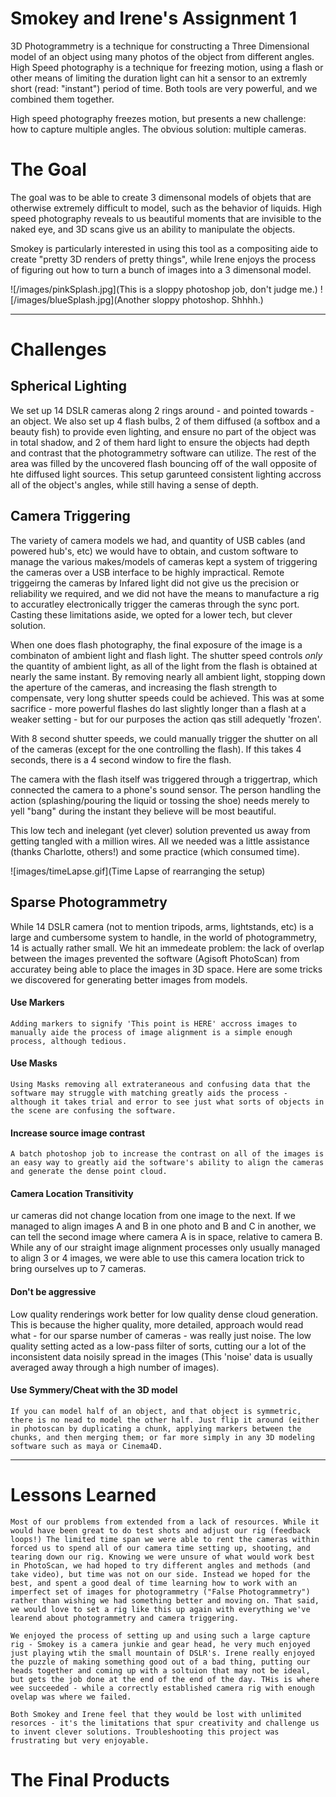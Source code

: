 Smokey and Irene's Assignment 1 
===============================
3D Photogrammetry is a technique for constructing a Three Dimensional model of an object using many photos of the object from different angles. 
High Speed photography is a technique for freezing motion, using a flash or other means of limiting the duration light can hit a sensor to an extremly short (read: "instant") period of time. Both tools are very powerful, and we combined them together. 

High speed photography freezes motion, but presents a new challenge: how to capture multiple angles. The obvious solution: multiple cameras.


# The Goal
The goal was to be able to create 3 dimensonal models of objets that are otherwise extremely difficult to model, such as the behavior of liquids. High speed photography reveals to us beautiful moments that are invisible to the naked eye, and 3D scans give us an ability to manipulate the objects.

Smokey is particularly interested in using this tool as a compositing aide to create "pretty 3D renders of pretty things", while Irene enjoys the process of figuring out how to turn a bunch of images into a 3 dimensonal model.

![/images/pinkSplash.jpg](This is a sloppy photoshop job, don't judge me.)
![/images/blueSplash.jpg](Another sloppy photoshop. Shhhh.)

---

# Challenges

## Spherical Lighting
We set up 14 DSLR cameras along 2 rings around - and pointed towards - an object. We also set up 4 flash bulbs, 2 of them diffused (a softbox and a beauty fish) to provide even lighting, and ensure no part of the object was in total shadow, and 2 of them hard light to ensure the objects had depth and contrast that the photogrammetry software can utilize. The rest of the area was filled by the uncovered flash bouncing off of the wall opposite of hte diffused light sources. This setup garunteed consistent lighting accross all of the object's angles, while still having a sense of depth.

## Camera Triggering
The variety of camera models we had, and quantity of USB cables (and powered hub's, etc) we would have to obtain, and custom software to manage the various makes/models of cameras kept a system of triggering the cameras over a USB interface to be highly impractical. Remote triggeirng the cameras by Infared light did not give us the precision or reliability we required, and we did not have the means to manufacture a rig to accuratley electronically trigger the cameras through the sync port. Casting these limitations aside, we opted for a lower tech, but clever solution.

When one does flash photography, the final exposure of the image is a combinaton of ambient light and flash light. The shutter speed controls *only* the quantity of ambient light, as all of the light from the flash is obtained at nearly the same instant. By removing nearly all ambient light, stopping down the aperture of the cameras, and increasing the flash strength to compensate, very long shutter speeds could be achieved. This was at some sacrifice - more powerful flashes do last slightly longer than a flash at a weaker setting - but for our purposes the action qas still adequetly 'frozen'.

With 8 second shutter speeds, we could manually trigger the shutter on all of the cameras (except for the one controlling the flash). If this takes 4 seconds, there is a 4 second window to fire the flash.

The camera with the flash itself was triggered through a triggertrap, which connected the camera to a phone's sound sensor. The person handling the action (splashing/pouring the liquid or tossing the shoe) needs merely to yell "bang" during the instant they believe will be most beautiful.

This low tech and inelegant (yet clever) solution prevented us away from getting tangled with a million wires. All we needed was a little assistance (thanks Charlotte, others!) and some practice (which consumed time).

![images/timeLapse.gif](Time Lapse of rearranging the setup)

## Sparse Photogrammetry
While 14 DSLR camera (not to mention tripods, arms, lightstands, etc) is a large and cumbersome system to handle, in the world of photogrammetry, 14 is actually rather small. We hit an immedeate problem: the lack of overlap between the images prevented the software (Agisoft PhotoScan) from accuratey being able to place the images in 3D space. Here are some tricks we discovered for generating better images from models.

#### Use Markers
	Adding markers to signify 'This point is HERE' accross images to manually aide the process of image alignment is a simple enough process, although tedious.

#### Use Masks
	Using Masks removing all extrateraneous and confusing data that the software may struggle with matching greatly aids the process - although it takes trial and error to see just what sorts of objects in the scene are confusing the software.

#### Increase source image contrast
	A batch photoshop job to increase the contrast on all of the images is an easy way to greatly aid the software's ability to align the cameras and generate the dense point cloud.

#### Camera Location Transitivity
ur cameras did not change location from one image to the next. If we managed to align images A and B in one photo and B and C in another, we can tell the second image where camera A is in space, relative to camera B. While any of our straight image alignment processes only usually managed to align 3 or 4 images, we were able to use this camera location trick to bring ourselves up to 7 cameras.

#### Don't be aggressive
Low quality renderings work better for low quality dense cloud generation. This is because the higher quality, more detailed, approach would read what - for our sparse number of cameras - was really just noise. The low quality setting acted as a low-pass filter of sorts, cutting our a lot of the inconsistent data noisily spread in the images (This 'noise' data is usually averaged away through a high number of images).

#### Use Symmery/Cheat with the 3D model
	If you can model half of an object, and that object is symmetric, there is no nead to model the other half. Just flip it around (either in photoscan by duplicating a chunk, applying markers between the chunks, and then merging them; or far more simply in any 3D modeling software such as maya or Cinema4D.

---

# Lessons Learned
	Most of our problems from extended from a lack of resources. While it would have been great to do test shots and adjust our rig (feedback loops!) The limited time span we were able to rent the cameras within forced us to spend all of our camera time setting up, shooting, and tearing down our rig. Knowing we were unsure of what would work best in PhotoScan, we had hoped to try different angles and methods (and take video), but time was not on our side. Instead we hoped for the best, and spent a good deal of time learning how to work with an imperfect set of images for photogrammetry ("False Photogrammetry") rather than wishing we had something better and moving on. That said, we would love to set a rig like this up again with everything we've learend about photogrammetry and camera triggering.

	We enjoyed the process of setting up and using such a large capture rig - Smokey is a camera junkie and gear head, he very much enjoyed just playing wtih the small mountain of DSLR's. Irene really enjoyed the puzzle of making something good out of a bad thing, putting our heads together and coming up with a soltuion that may not be ideal, but gets the job done at the end of the end of the day. THis is where wee succeeded - while a correctly established camera rig with enough ovelap was where we failed.

	Both Smokey and Irene feel that they would be lost with unlimited resorces - it's the limitations that spur creativity and challenge us to invent clever solutions. Troubleshooting this project was frustrating but very enjoyable. 

# The Final Products

	
